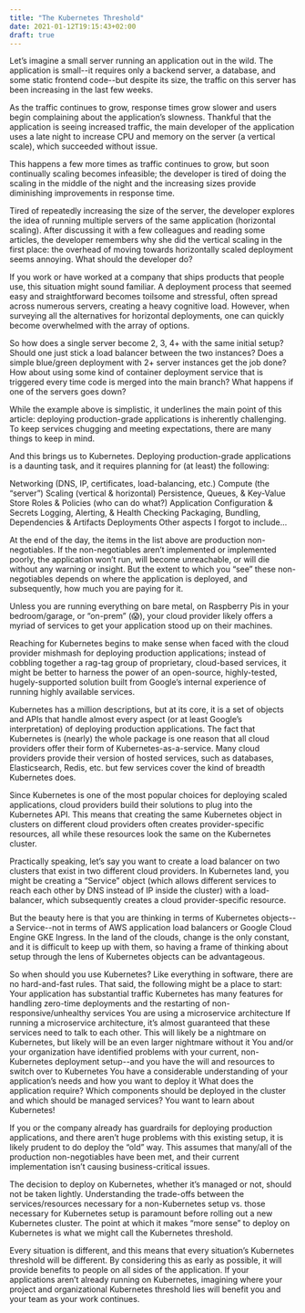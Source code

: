 ```yaml
---
title: "The Kubernetes Threshold"
date: 2021-01-12T19:15:43+02:00
draft: true
---
```


Let’s imagine a small server running an application out in the wild. The application is small--it requires only a backend server, a database, and some static frontend code--but despite its size, the traffic on this server has been increasing in the last few weeks.

As the traffic continues to grow, response times grow slower and users begin complaining about the application’s slowness. Thankful that the application is seeing increased traffic, the main developer of the application uses a late night to increase CPU and memory on the server (a vertical scale), which succeeded without issue.

This happens a few more times as traffic continues to grow, but soon continually scaling becomes infeasible; the developer is tired of doing the scaling in the middle of the night and the increasing sizes provide diminishing improvements in response time. 

Tired of repeatedly increasing the size of the server, the developer explores the idea of running multiple servers of the same application (horizontal scaling). After discussing it with a few colleagues and reading some articles, the developer remembers why she did the vertical scaling in the first place: the overhead of moving towards horizontally scaled deployment seems annoying. What should the developer do?

If you work or have worked at a company that ships products that people use, this situation might sound familiar. A deployment process that seemed easy and straightforward becomes toilsome and stressful, often spread across numerous servers, creating a heavy cognitive load. However, when surveying all the alternatives for horizontal deployments, one can quickly become overwhelmed with the array of options.

So how does a single server become 2, 3, 4+ with the same initial setup? Should one just stick a load balancer between the two instances? Does a simple blue/green deployment with 2+ server instances get the job done? How about using some kind of container deployment service that is triggered every time code is merged into the main branch? What happens if one of the servers goes down?

While the example above is simplistic, it underlines the main point of this article: deploying production-grade applications is inherently challenging. To keep services chugging and meeting expectations, there are many things to keep in mind.

And this brings us to Kubernetes. Deploying production-grade applications is a daunting task, and it requires planning for (at least) the following:

Networking (DNS, IP, certificates, load-balancing, etc.)
Compute (the “server”)
Scaling (vertical & horizontal)
Persistence, Queues, & Key-Value Store
Roles & Policies (who can do what?)
Application Configuration & Secrets
Logging, Alerting, & Health Checking
Packaging, Bundling, Dependencies & Artifacts
Deployments
Other aspects I forgot to include...

At the end of the day, the items in the list above are production non-negotiables. If the non-negotiables aren’t implemented or implemented poorly, the application won’t run, will become unreachable, or will die without any warning or insight. But the extent to which you “see” these non-negotiables depends on where the application is deployed, and subsequently, how much you are paying for it. 

Unless you are running everything on bare metal, on Raspberry Pis in your bedroom/garage, or “on-prem” (😱), your cloud provider likely offers a myriad of services to get your application stood up on their machines.

Reaching for Kubernetes begins to make sense when faced with the cloud provider mishmash for deploying production applications; instead of cobbling together a rag-tag group of proprietary, cloud-based services, it might be better to harness the power of an open-source, highly-tested, hugely-supported solution built from Google’s internal experience of running highly available services.

Kubernetes has a million descriptions, but at its core, it is a set of objects and APIs that handle almost every aspect (or at least Google’s interpretation) of deploying production applications. The fact that Kubernetes is (nearly) the whole package is one reason that all cloud providers offer their form of Kubernetes-as-a-service. Many cloud providers provide their version of hosted services, such as databases, Elasticsearch, Redis, etc. but few services cover the kind of breadth Kubernetes does.

Since Kubernetes is one of the most popular choices for deploying scaled applications, cloud providers build their solutions to plug into the Kubernetes API. This means that creating the same Kubernetes object in clusters on different cloud providers often creates provider-specific resources, all while these resources look the same on the Kubernetes cluster. 

Practically speaking, let’s say you want to create a load balancer on two clusters that exist in two different cloud providers. In Kubernetes land, you might be creating a “Service” object (which allows different services to reach each other by DNS instead of IP inside the cluster) with a load-balancer, which subsequently creates a cloud provider-specific resource. 

But the beauty here is that you are thinking in terms of Kubernetes objects--a Service--not in terms of AWS application load balancers or Google Cloud Engine GKE Ingress. In the land of the clouds, change is the only constant, and it is difficult to keep up with them, so having a frame of thinking about setup through the lens of Kubernetes objects can be advantageous.

So when should you use Kubernetes? Like everything in software, there are no hard-and-fast rules. That said, the following might be a place to start:
Your application has substantial traffic
Kubernetes has many features for handling zero-time deployments and the restarting of non-responsive/unhealthy services
You are using a microservice architecture
If running a microservice architecture, it’s almost guaranteed that these services need to talk to each other. This will likely be a nightmare on Kubernetes, but likely will be an even larger nightmare without it
You and/or your organization have identified problems with your current, non-Kubernetes deployment setup--and you have the will and resources to switch over to Kubernetes
You have a considerable understanding of your application’s needs and how you want to deploy it
What does the application require? Which components should be deployed in the cluster and which should be managed services?
You want to learn about Kubernetes!

If you or the company already has guardrails for deploying production applications, and there aren’t huge problems with this existing setup, it is likely prudent to do deploy the “old” way. This assumes that many/all of the production non-negotiables have been met, and their current implementation isn’t causing business-critical issues.

The decision to deploy on Kubernetes, whether it’s managed or not, should not be taken lightly. Understanding the trade-offs between the services/resources necessary for a non-Kubernetes setup vs. those necessary for Kubernetes setup is paramount before rolling out a new Kubernetes cluster. The point at which it makes “more sense” to deploy on Kubernetes is what we might call the Kubernetes threshold.

Every situation is different, and this means that every situation’s Kubernetes threshold will be different. By considering this as early as possible, it will provide benefits to people on all sides of the application. If your applications aren’t already running on Kubernetes, imagining where your project and organizational Kubernetes threshold lies will benefit you and your team as your work continues.
